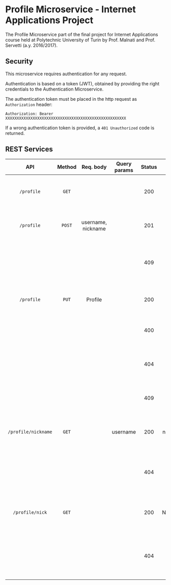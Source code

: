 # Profile Microservice - Internet Applications Project

The Profile Microservice part of the final project for Internet Applications course held at Polytechnic University of Turin by Prof. Malnati and Prof. Servetti (a.y. 2016/2017).

## Security

This microservice requires authentication for any request. 

Authentication is based on a token (JWT), obtained by providing the right credentials to the Authentication Microservice.

The authentication token must be placed in the http request as `Authorization` header:

`Authorization: Bearer XXXXXXXXXXXXXXXXXXXXXXXXXXXXXXXXXXXXXXXXXXXXXXXXXXXXX	` 

If a wrong authentication token is provided, a `401 Unauthorized` code is returned.

## REST Services

| API	               | Method | Req. body  | Query params | Status | Resp. body | Meaning    					  |
|:--------------------:|:------:|:----------:|:------------:|:------:|:----------:|:-------------------------------|
| `/profile`           | `GET`  |            |              | 200    | Profile    | Get the profile of the current logged user |
| `/profile`           | `POST` | username, nickname |      | 201    |            | Create a profile for a new registered user |
|                      |        |            |              | 409    |            | A profile for the same username already exists |
| `/profile`           | `PUT`  | Profile    |              | 200    | Profile    | Update the profile of the current logged user |
|                      |        |            |              | 400    |            | The profile is not valid, bad request |
|                      |        |            |              | 404    |            | A profile for the requested username doesn't exist |
|                      |        |            |              | 409    |            | Nickname uniqueness constraint violated |
| `/profile/nickname`  | `GET`  |            | username     | 200    | nickname   | Get the nickname associated to the username param |
|                      |        |            |              | 404    |            | A profile for the requested username doesn't exist |
| `/profile/nick`      | `GET`  |            |              | 200    | Nickname   | Get the nickname of the current logged user |
|                      |        |            |              | 404    |            | A nickname for the logged user doesn't exist |